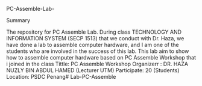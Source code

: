 PC-Assemble-Lab-

Summary

The repository for PC Assemble Lab. During class TECHNOLOGY AND INFORMATION SYSTEM (SECP 1513) that we conduct with Dr. Haza, we have done a lab to assemble computer hardware, and I am one of the students who are involved in the success of this lab. This lab aim to show how to assemble computer hardware based on PC Assemble Workshop that i joined in the class
Tittle: PC Assemble Workshop
Organizerr : DR. HAZA NUZLY BIN ABDUL HAMED (Lecturer UTM)
Participate: 20 (Students)
Location: PSDC Penang# Lab-PC-Assemble
